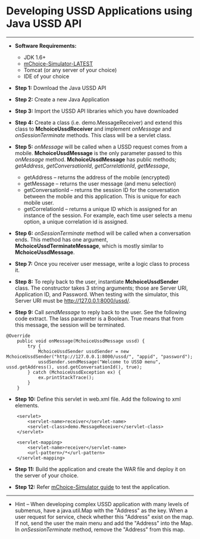 # Developing USSD Applications using Java USSD API #

---



  * **Software Requirements:**
    * JDK 1.6+
    * [mChoice-Simulator-LATEST](http://code.google.com/p/mchoice-applications/downloads/detail?name=mchoice-simulator-LATEST.zip&can=2&q=)
    * Tomcat (or any server of your choice)
    * IDE of your choice


  * **Step 1:** Download the Java USSD API

  * **Step 2:** Create a new Java Application

  * **Step 3:** Import the USSD API libraries which you have downloaded

  * **Step 4:** Create a class (i.e. demo.MessageReceiver) and extend this class to **MchoiceUssdReceiver** and implement _onMessage_ and _onSessionTerminate_ methods. This class will be a servlet class.

  * **Step 5:** _onMessage_ will be called when a USSD request comes from a mobile. **MchoiceUssdMessage** is the only parameter passed to this _onMessage_ method. **MchoiceUssdMessage** has public methods; _getAddress_, _getConversationId_, _getCorrelationId_, _getMessage_,
    * getAddress – returns the address of the mobile (encrypted)
    * getMessage – returns the user message (and menu selection)
    * getConversationId – returns the session ID for the conversation between the mobile and this application. This is unique for each mobile user.
    * getCorrelationId – returns a unique ID which is assigned for an instance of the session. For example, each time user selects a menu option, a unique correlation id is assigned.

  * **Step 6:** _onSessionTerminate_ method will be called when a conversation ends. This method has one argument, **MchoiceUssdTerminateMessage**, which is mostly similar to **MchoiceUssdMessage**.

  * **Step 7:** Once you receiver user message, write a logic class to process it.

  * **Step 8:** To reply back to the user, instantiate **MchoiceUssdSender** class. The constructor takes 3 string arguments; those are Server URI, Application ID, and Password. When testing with the simulator, this Server URI must be http://127.0.0.1:8000/ussd/.

  * **Step 9:** Call _sendMessage_ to reply back to the user. See the following code extract. The lass parameter is a Boolean. True means that from this message, the session will be terminated.

```
@Override
    public void onMessage(MchoiceUssdMessage ussd) {
        try {
            MchoiceUssdSender ussdSender = new MchoiceUssdSender("http://127.0.0.1:8000/ussd/", "appid", "password");
            ussdSender.sendMessage("Welcome to USSD menu", ussd.getAddress(), ussd.getConversationId(), true);
        } catch (MchoiceUssdException ex) {
            ex.printStackTrace();
        }
    }
```


  * **Step 10:** Define this servlet in web.xml file. Add the following to xml elements.

```
    <servlet>
        <servlet-name>receiver</servlet-name>
        <servlet-class>demo.MessageReceiver</servlet-class>
    </servlet>

    <servlet-mapping>
        <servlet-name>receiver</servlet-name>
        <url-pattern>/*</url-pattern>
    </servlet-mapping>
```

  * **Step 11:** Build the application and create the WAR file and deploy it on the server of your choice.

  * **Step 12:** Refer [mChoice-Simulator guide](http://code.google.com/p/mchoice-applications/wiki/SimulatorGuide#mChoice-Simulator_Guide) to test the application.



---


  * Hint – When developing complex USSD application with many levels of submenus, have a java.util.Map with the "Address" as the key. When a user request for service, check whether this "Address" exist on the map. If not, send the user the main menu and add the "Address" into the Map. In _onSessionTerminate_ method, remove the "Address" from this map.